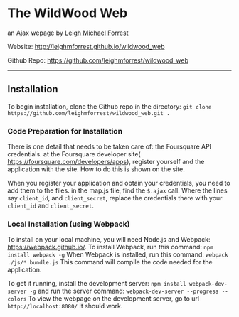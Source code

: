 # The WildWood Web

an Ajax wepage by [Leigh Michael Forrest](http://leighmforrest.github.io/portfolio)

Website: <http://leighmforrest.github.io/wildwood_web>

Github Repo: <https://github.com/leighmforrest/wildwood_web>

--------------------------------------------------------------------------------

## Installation

To begin installation, clone the Github repo in the directory: `git clone https://github.com/leighmforrest/wildwood_web.git .`

### Code Preparation for Installation

There is one detail that needs to be taken care of: the Foursquare API credentials. at the Foursquare developer site( <https://foursquare.com/developers/apps>), register yourself and the application with the site. How to do this is shown on the site.

When you register your application and obtain your credentials, you need to add them to the files. in the map.js file, find the `$.ajax` call. Where the lines say `client_id`, and `client_secret`, replace the credentials there with your `client_id` and `client_secret`.

### Local Installation (using Webpack)

To install on your local machine, you will need Node.js and Webpack: <https://webpack.github.io/>. To install Webpack, run this command: `npm install webpack -g` When Webpack is installed, run this command: `webpack ./js/* bundle.js` This command will compile the code needed for the application.

To get it running, install the development server: `npm install webpack-dev-server -g` and run the server command: `webpack-dev-server --progress --colors` To view the webpage on the development server, go to url `http://localhost:8080/` It should work.
